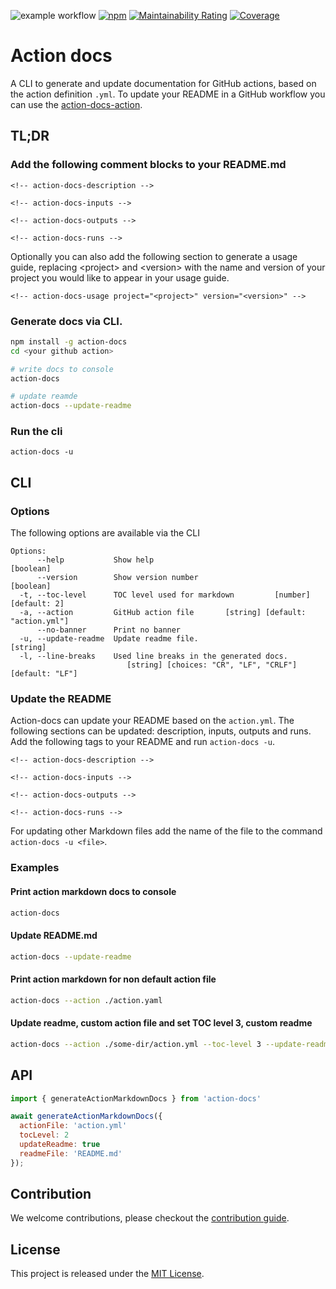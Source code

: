 
<!-- BADGES/ -->
![example workflow](https://github.com/npalm/action-docs/actions/workflows/ci.yml/badge.svg) [![npm](https://img.shields.io/npm/v/action-docs.svg)](https://npmjs.org/package/action-docs) [![Maintainability Rating](https://sonarcloud.io/api/project_badges/measure?project=action-docs&metric=sqale_rating)](https://sonarcloud.io/dashboard?id=action-docs) [![Coverage](https://sonarcloud.io/api/project_badges/measure?project=action-docs&metric=coverage)](https://sonarcloud.io/dashboard?id=action-docs)

<!-- /BADGES -->

# Action docs

A CLI to generate and update documentation for GitHub actions, based on the action definition `.yml`. To update your README in a GitHub workflow you can use the [action-docs-action](https://github.com/npalm/action-docs-action).

## TL;DR

### Add the following comment blocks to your README.md

```
<!-- action-docs-description -->

<!-- action-docs-inputs -->

<!-- action-docs-outputs -->

<!-- action-docs-runs -->
```

Optionally you can also add the following section to generate a usage guide, replacing \<project\> and \<version\> with the name and version of your project you would like to appear in your usage guide.

```
<!-- action-docs-usage project="<project>" version="<version>" -->
```

### Generate docs via CLI.

```bash
npm install -g action-docs
cd <your github action>

# write docs to console
action-docs

# update reamde
action-docs --update-readme
```

### Run the cli

```
action-docs -u
```

## CLI

### Options

The following options are available via the CLI

```
Options:
      --help           Show help                                       [boolean]
      --version        Show version number                             [boolean]
  -t, --toc-level      TOC level used for markdown         [number] [default: 2]
  -a, --action         GitHub action file       [string] [default: "action.yml"]
      --no-banner      Print no banner
  -u, --update-readme  Update readme file.                              [string]
  -l, --line-breaks    Used line breaks in the generated docs.
                          [string] [choices: "CR", "LF", "CRLF"] [default: "LF"]
```

### Update the README

Action-docs can update your README based on the `action.yml`. The following sections can be updated: description, inputs, outputs and runs. Add the following tags to your README and run `action-docs -u`.

```
<!-- action-docs-description -->

<!-- action-docs-inputs -->

<!-- action-docs-outputs -->

<!-- action-docs-runs -->
```

For updating other Markdown files add the name of the file to the command `action-docs -u <file>`.


### Examples

#### Print action markdown docs to console

```bash
action-docs
```

#### Update README.md

```bash
action-docs --update-readme
```


#### Print action markdown for non default action file

```bash
action-docs --action ./action.yaml
```

#### Update readme, custom action file and set TOC level 3, custom readme

```bash
action-docs --action ./some-dir/action.yml --toc-level 3 --update-readme docs.md
```




## API

```javascript
import { generateActionMarkdownDocs } from 'action-docs'

await generateActionMarkdownDocs({
  actionFile: 'action.yml'
  tocLevel: 2
  updateReadme: true
  readmeFile: 'README.md'
});
```

## Contribution

We welcome contributions, please checkout the [contribution guide](CONTRIBUTING.md). 


## License

This project is released under the [MIT License](./LICENSE).
